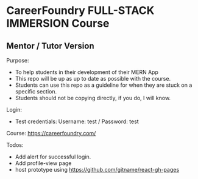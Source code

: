 # CareerFoundry FULL-STACK IMMERSION Course
## Mentor / Tutor Version

Purpose:
- To help students in their development of their MERN App
- This repo will be up as up to date as possible with the course.
- Students can use this repo as a guideline for when they are stuck on a specific section.
- Students should not be copying directly, if you do, I will know.


Login:
- Test credentials: Username: test / Password: test

Course: https://careerfoundry.com/

Todos:
- Add alert for successful login.
- Add profile-view page
- host prototype using https://github.com/gitname/react-gh-pages